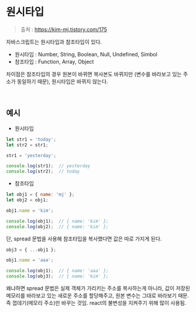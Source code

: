 # 원시타입

> 출처 : https://kim-mj.tistory.com/175

자바스크립트는 원시타입과 참조타입이 있다.

- 원시타입 : Number, String, Boolean, Null, Undefined, Simbol
- 참조타입 : Function, Array, Object

차이점은 참조타입의 경우 원본이 바뀌면 복사본도 바뀌지만 (변수를 바라보고 있는 주소가 동일하기 때문), 원시타입은 바뀌지 않는다.

<br/>

## 예시

- 원시타입

```js
let str1 = 'today';
let str2 = str1;

str1 = 'yesterday';

console.log(str1);  // yesterday
console.log(str2);  // today
```

- 참조타입

```js
let obj1 = { name: 'mj' };
let obj2 = obj1;

obj1.name = 'kim';

console.log(obj1);  // { name: 'kim' };
console.log(obj2);  // { name: 'kim' };
```

단, spread 문법을 사용해 참조타입을 복사했다면 값은 따로 가지게 된다.

```js
obj3 = { ...obj1 };

obj1.name = 'aaa';

console.log(obj1);  // { name: 'aaa' };
console.log(obj3);  // { name: 'kim' };
```

왜냐하면 spread 문법은 실제 객체가 가리키는 주소를 복사하는게 아니라, 값이 저장된 메모리를 바라보고 있는 새로운 주소를 할당해주고, 원본 변수는 그대로 바라보기 때문. 즉 껍데기(메모리 주소)만 바꾸는 것임. react의 불변성을 지켜주기 위해 많이 사용됨.